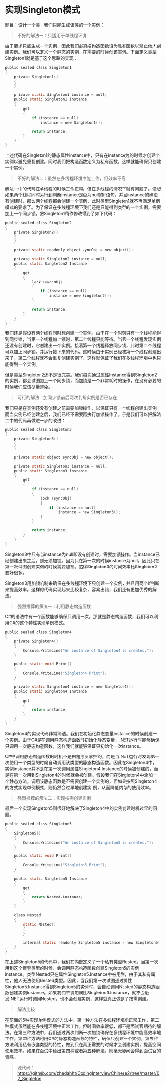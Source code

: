 # 实现Singleton模式

题目：设计一个类，我们只能生成该类的一个实例：

>不好的解法一：只适用于单线程环境

由于要求只能生成一个实例，因此我们必须把构造函数设为私有函数以禁止他人创建实例。我们可以定义一个静态的实例，在需要的时候创该实例。下面定义类型Singleton1就是基于这个思路的实现：

```c
public sealed class Singleton1
{
    private Singleton1()
    {
    }

    private static Singleton1 instance = null;
    public static Singleton1 Instance
    {
        get
        {
            if (instance == null)
                instance = new Singleton1();

            return instance;
        }
    }
}
```

上述代码在Singleton1的静态属性instance中，只有在instance为的时候才创建个实例以避免重复创建。同时我们把构造函数定义为私有函数，这样就能确保只创建一个实例。

>不好的解法二：虽然在多线程环境中能工作，但效率不高

解法一中的代码在单线程的时候工作正常，但在多线程的情况下就有问题了。设想如果两个线程同时运行到判断instance是否为null的if语句，并且instance的确没有创建时，那么两个线程都会创建一个实例，此时类型Singleton1就不再满足单例模式的要求了。为了保证在多线程环境下我们还是只能得到类型的一个实例，需要加上一个同步锁。把Singleton1稍作修改得到了如下代码：
```c
public sealed class Singleton2
{
    private Singleton2()
    {
    }

    private static readonly object syncObj = new object();

    private static Singleton2 instance = null;
    public static Singleton2 Instance
    {
        get
        {
            lock (syncObj)
            {
                if (instance == null)
                    instance = new Singleton2();
            }

            return instance;
        }
    }
}
```
我们还是假设有两个线程同时想创建一个实例。由于在一个时刻只有一个线程能得到同步锁，当第一个线程加上锁时，第二个线程只能等待。当第一个线程发现实例还没有创建时，它创建出一个实例。接着第一个线程释放同步锁，此时第二个线程可以加上同步锁，并运行接下来的代码。这时候由于实例已经被第一个线程创建出来了，第二个线程就不会重复创建实例了，这样就保证了我们在多线程环境中也只能得到一个实例。

但是类型Singleton2还不是很完美。我们每次通过属性Instance得到Singleton2的实例，都会试图加上一个同步锁，而加锁是一个非常耗时的操作，在没有必要的时候我们应该尽量避免。

>可行的解法：加同步锁前后两次判断实例是否已存在

我们只是在实例还没有创建之前需要加锁操作，以保证只有一个线程创建出实例。而当实例已经创建之后，我们已经不需要再执行加锁操作了。于是我们可以把解法二中的代码再做进一步的改进：
```c
public sealed class Singleton3
{
    private Singleton3()
    {
    }

    private static object syncObj = new object();

    private static Singleton3 instance = null;
    public static Singleton3 Instance
    {
        get
        {
            if (instance == null)
            {
                lock (syncObj)
                {
                    if (instance == null)
                        instance = new Singleton3();
                }
            }

            return instance;
        }
    }
}
```
Singleton3中只有当instance为null即没有创建时，需要加锁操作。当instance已经创建出来之后，则无须加锁。因为只在第一次的时候instance为null，因此只在第一次试图创建实例的时候需要加锁。这样Singleton3的时间效率比Singleton2要好很多。

Singleton3用加锁机制来确保在多线程环境下只创建一个实例，并且用两个if判断来提高效率。这样的代码实现起来比较复杂，容易出错，我们还有更加优秀的解法。

>强烈推荐的解法一：利用静态构造函数

C#的语法中有一个函数能够确保只调用一次，那就是静态构造函数，我们可以利用C#的这个特性实现单例模式。
```c
public sealed class Singleton4
{
    private Singleton4()
    {
        Console.WriteLine("An instance of Singleton4 is created.");
    }

    public static void Print()
    {
        Console.WriteLine("Singleton4 Print");
    }

    private static Singleton4 instance = new Singleton4();
    public static Singleton4 Instance
    {
        get
        {
            return instance;
        }
    }
}
```
Singleton4的实现代码非常简洁。我们在初始化静态变量instance的时候创建一个实例。由于C#是在调用静态构造函数时初始化静态变量，.NET运行时能够确保只调用一次静态构造函数，这样我们就能够保证只初始化一次instance。

C#中调用静态构造函数的时机不是由程序员掌控的，而是当.NET运行时发现第一次使用一个类型的时候自动调用该类型的静态构造函数。因此在Singleton4中，实例instance并不是在第一次调用属性Singleton4.Instance的时候被创建的，而是在第一次用到Singleton4的时候就会被创建。假设我们在Singleton4中添加一个静态方法，调用该静态函数是不需要创建一个实例的，但如果按照Singleton4的方式实现单例模式，则仍然会过早地创建实
例，从而降低内存的使用效率。

>强烈推荐的解法二：实现按需创建实例

最后一个实现Singleton5则很好地解决了Singleton4中的实例创建时机过早的问题。
```c
public sealed class Singleton5
{
    Singleton5()
    {
        Console.WriteLine("An instance of Singleton5 is created.");
    }

    public static void Print()
    {
        Console.WriteLine("Singleton5 Print");
    }

    public static Singleton5 Instance
    {
        get
        {
            return Nested.instance;
        }
    }

    class Nested
    {
        static Nested()
        {
        }

        internal static readonly Singleton5 instance = new Singleton5();
    }
}
```
在上述Singleton5的代码中，我们在内部定义了一个私有类型Nested。当第一次用到这个嵌套类型的时候，会调用静态构造函数创建Singleton5的实例instance。类型Nested只在属性Singleton5.Instance中被用到，由于其私有属性，他人无法使用Nested类型。因此，当我们第一次试图通过属性Singleton5.Instance得到Singleton5的实例时，会自动调用Nested的静态构造函数创建实例instance。如果我们不调用属性Singleton5.Instance，就不会触发.NET运行时调用Nested，也不会创建实例，这样就真正做到了按需创建。

>解法比较

在前面的5种实现单例模式的方法中，第一种方法在多线程环境能正常工作，第二种模式虽然能在多线程环境中正常工作，但时间效率很低，都不是面试官期待的解法。在第三种方法中，我们通过两次判断一次加锁确保在多线程环境中能高效率地工作。第四种方法利用C#的静态构造函数的特性，确保只创建一个实例。第五种方法利用私有嵌套类型的特性，做到只在真正需要的时候才会创建实例，提高空间使用效率。如果在面试中给出第四种或者第五种解法，则毫无疑问会得到面试官的青睐。

>源代码：https://github.com/zhedahht/CodingInterviewChinese2/tree/master/02_Singleton